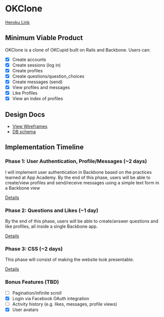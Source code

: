 # OKClone

[Heroku Link][heroku]

[heroku]: http://www.okclone.xyz

## Minimum Viable Product
OKClone is a clone of OKCupid built on Rails and Backbone. Users can:

- [x] Create accounts
- [x] Create sessions (log in)
- [x] Create profiles
- [x] Create questions/question_choices
- [x] Create messages (send)
- [x] View profiles and messages
- [x] Like Profiles
- [x] View an index of profiles

## Design Docs
* [View Wireframes][views]
* [DB schema][schema]

[views]: ./docs/views.md
[schema]: ./docs/schema.md

## Implementation Timeline

### Phase 1: User Authentication, Profile/Messages (~2 days)
I will implement user authentication in Backbone based on the practices learned at
App Academy. By the end of this phase, users will be able to create/view profiles and send/receive messages using a simple text form in a Backbone view

[Details][phase-one]

### Phase 2: Questions and Likes (~1 day)
By the end of this phase, users will be able to create/answer questions and like profiles, all inside a single Backbone app.

[Details][phase-two]

### Phase 3: CSS (~2 days)
This phase will consist of making the website look presentable.

[Details][phase-three]

### Bonus Features (TBD)
- [ ] Pagination/infinite scroll
- [x] Login via Facebook OAuth integration
- [ ] Activity history (e.g. likes, messages, profile views)
- [x] User avatars

[phase-one]: ./docs/phases/phase1.md
[phase-two]: ./docs/phases/phase2.md
[phase-three]: ./docs/phases/phase3.md
